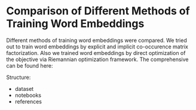 # Comparison of Different Methods of Training Word Embeddings

Different methods of training word embeddings were compared. We tried out to train word embeddings by explicit and implicit co-occurence matrix factorization. Also we trained word embeddings by direct optimization of the objective via Riemannian optimization framework. The comprehensive  can be found here: 

Structure:
- dataset
- notebooks
- references
